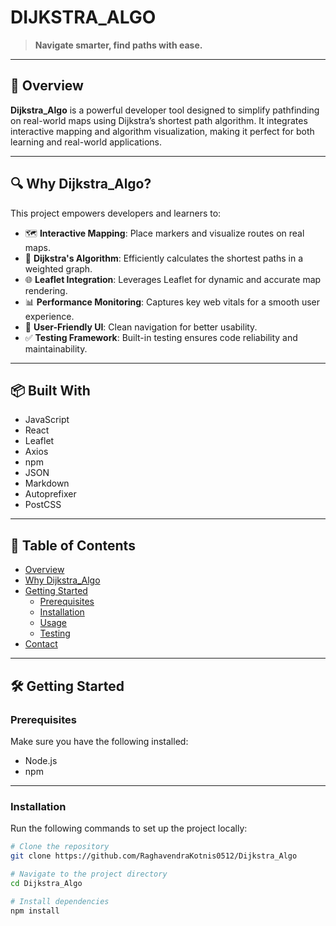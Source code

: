 # DIJKSTRA_ALGO

> **Navigate smarter, find paths with ease.**

---

## 🚀 Overview

**Dijkstra_Algo** is a powerful developer tool designed to simplify pathfinding on real-world maps using Dijkstra’s shortest path algorithm. It integrates interactive mapping and algorithm visualization, making it perfect for both learning and real-world applications.

---

## 🔍 Why Dijkstra_Algo?

This project empowers developers and learners to:

- 🗺️ **Interactive Mapping**: Place markers and visualize routes on real maps.
- 🚀 **Dijkstra's Algorithm**: Efficiently calculates the shortest paths in a weighted graph.
- 🌐 **Leaflet Integration**: Leverages Leaflet for dynamic and accurate map rendering.
- 📊 **Performance Monitoring**: Captures key web vitals for a smooth user experience.
- 🧭 **User-Friendly UI**: Clean navigation for better usability.
- ✅ **Testing Framework**: Built-in testing ensures code reliability and maintainability.

---

## 📦 Built With

- JavaScript
- React
- Leaflet
- Axios
- npm
- JSON
- Markdown
- Autoprefixer
- PostCSS

---

## 📁 Table of Contents

- [Overview](#-overview)
- [Why Dijkstra_Algo](#-why-dijkstra_algo)
- [Getting Started](#-getting-started)
  - [Prerequisites](#prerequisites)
  - [Installation](#installation)
  - [Usage](#usage)
  - [Testing](#testing)
- [Contact](#contact)

---

## 🛠️ Getting Started

### Prerequisites

Make sure you have the following installed:

- Node.js
- npm

---

### Installation

Run the following commands to set up the project locally:

```bash
# Clone the repository
git clone https://github.com/RaghavendraKotnis0512/Dijkstra_Algo

# Navigate to the project directory
cd Dijkstra_Algo

# Install dependencies
npm install
